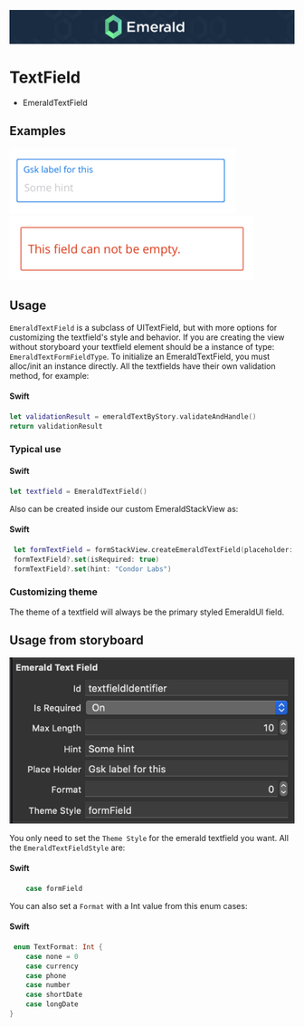 <p align="center"><img src="/Resources/Images/Header.png" /></p>

# TextField
<ul class="icon-list">
  <li class="icon-list-item icon-list-item--spec">EmeraldTextField</li>
</ul>

## Examples
<img src="https://github.com/cebroker/emerald-ios/blob/develop/Resources/Images/EmeraldTextField.png" />
<img src="https://github.com/cebroker/emerald-ios/blob/develop/Resources/Images/EmeraldTextFieldErrorExample.png" />

## Usage

`EmeraldTextField` is a subclass of UITextField, but with more options for customizing the textfield's style and
behavior. If you are creating the view without storyboard your textfield element should be a instance of type: `EmeraldTextFormFieldType`.
To initialize an EmeraldTextField, you must alloc/init an instance directly. All the textfields have their own validation method, for example:

#### Swift
```swift
let validationResult = emeraldTextByStory.validateAndHandle()
return validationResult
```
### Typical use

#### Swift
```swift
let textfield = EmeraldTextField()
```

Also can be created inside our custom EmeraldStackView as:

#### Swift
```swift
 let formTextField = formStackView.createEmeraldTextField(placeholder: "Organization name")
 formTextField?.set(isRequired: true)
 formTextField?.set(hint: "Condor Labs")
```

### Customizing theme

The theme of a textfield will always be the primary styled EmeraldUI field.

## Usage from storyboard
<p align="center"><img src="https://github.com/cebroker/emerald-ios/blob/develop/Resources/Images/EmeraldTextFieldFromStoryboard.png" /></p>

You only need to set the `Theme Style` for the emerald textfield you want. All the `EmeraldTextFieldStyle` are:
#### Swift
```swift
    case formField
```

You can also set a `Format` with a Int value from this enum cases:
#### Swift
```swift
 enum TextFormat: Int {
    case none = 0
    case currency
    case phone
    case number
    case shortDate
    case longDate
}
```
